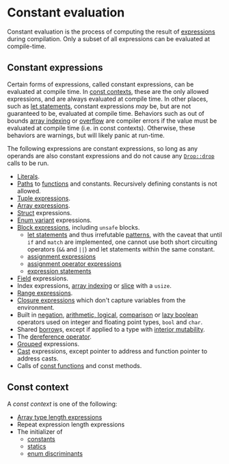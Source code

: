 # Constant evaluation

Constant evaluation is the process of computing the result of
[expressions] during compilation. Only a subset of all expressions
can be evaluated at compile-time.

## Constant expressions

Certain forms of expressions, called constant expressions, can be evaluated at
compile time. In [const contexts](#const-context), these are the only allowed
expressions, and are always evaluated at compile time. In other places, such as
[let statements], constant expressions *may*
be, but are not guaranteed to be, evaluated at compile time. Behaviors such as
out of bounds [array indexing] or [overflow] are compiler errors if the value
must be evaluated at compile time (i.e. in const contexts). Otherwise, these
behaviors are warnings, but will likely panic at run-time.

The following expressions are constant expressions, so long as any operands are
also constant expressions and do not cause any [`Drop::drop`][destructors] calls
to be run.

* [Literals].
* [Paths] to [functions] and constants.
  Recursively defining constants is not allowed.
* [Tuple expressions].
* [Array expressions].
* [Struct] expressions.
* [Enum variant] expressions.
* [Block expressions], including `unsafe` blocks.
    * [let statements] and thus irrefutable [patterns], with the caveat that until `if` and `match`
    are implemented, one cannot use both short circuiting operators (`&&` and `||`) and let
    statements within the same constant.
    * [assignment expressions]
    * [assignment operator expressions]
    * [expression statements]
* [Field] expressions.
* Index expressions, [array indexing] or [slice] with a `usize`.
* [Range expressions].
* [Closure expressions] which don't capture variables from the environment.
* Built in [negation], [arithmetic, logical], [comparison] or [lazy boolean]
  operators used on integer and floating point types, `bool` and `char`.
* Shared [borrow]s, except if applied to a type with [interior mutability].
* The [dereference operator].
* [Grouped] expressions.
* [Cast] expressions, except pointer to address and
  function pointer to address casts.
* Calls of [const functions] and const methods.

## Const context

A _const context_ is one of the following:

* [Array type length expressions]
* Repeat expression length expressions
* The initializer of
  * [constants]
  * [statics]
  * [enum discriminants]

[arithmetic, logical]:  expressions/operator-expr.html#arithmetic-and-logical-binary-operators
[array expressions]:    expressions/array-expr.html
[array indexing]:       expressions/array-expr.html#array-and-slice-indexing-expressions
[array indexing]:       expressions/array-expr.html#array-and-slice-indexing-expressions
[array type length expressions]: types/array.html
[assignment expressions]: expressions/operator-expr.html#assignment-expressions
[assignment operator expressions]: expressions/operator-expr.html#compound-assignment-expressions
[block expressions]:    expressions/block-expr.html
[borrow]:               expressions/operator-expr.html#borrow-operators
[cast]:                 expressions/operator-expr.html#type-cast-expressions
[closure expressions]:  expressions/closure-expr.html
[comparison]:           expressions/operator-expr.html#comparison-operators
[const functions]:      items/functions.html#const-functions
[constants]:            items/constant-items.html
[dereference operator]: expressions/operator-expr.html#the-dereference-operator
[destructors]:          destructors.html
[enum discriminants]:   items/enumerations.html#custom-discriminant-values-for-field-less-enumerations
[enum variant]:         expressions/enum-variant-expr.html
[expression statements]: statements.html#expression-statements
[expressions]:          expressions.html
[field]:                expressions/field-expr.html
[functions]:            items/functions.html
[grouped]:              expressions/grouped-expr.html
[interior mutability]:  interior-mutability.html
[lazy boolean]:         expressions/operator-expr.html#lazy-boolean-operators
[let statements]:       statements.html#let-statements
[literals]:             expressions/literal-expr.html
[negation]:             expressions/operator-expr.html#negation-operators
[overflow]:             expressions/operator-expr.html#overflow
[paths]:                expressions/path-expr.html
[patterns]:             patterns.html
[range expressions]:    expressions/range-expr.html
[slice]:                types/slice.html
[statics]:              items/static-items.html
[struct]:               expressions/struct-expr.html
[tuple expressions]:    expressions/tuple-expr.html
